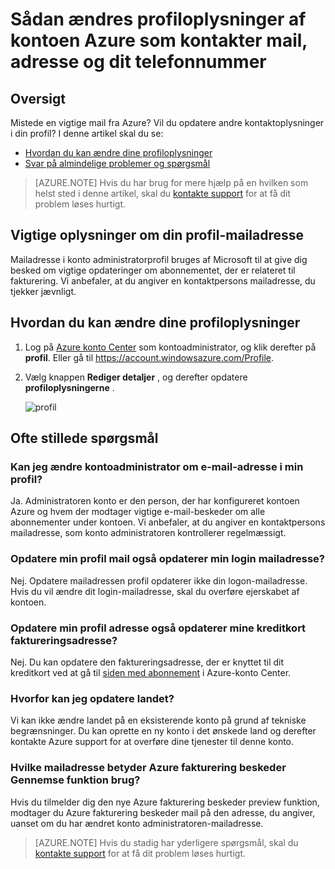 <properties
    pageTitle="Sådan ændres profiloplysninger af kontoen Azure | Microsoft Azure"
    description="Beskriver, hvordan du ændrer profilen for kontoen Azure og svar på almindelige spørgsmål som derfor kan ikke ændre land i Azure-konto Center"
    services=""
    documentationCenter=""
    authors="genlin"
    manager="mbaldwin"
    editor=""
    tags="billing"
    />

<tags
    ms.service="billing"
    ms.workload="na"
    ms.tgt_pltfrm="na"
    ms.devlang="na"
    ms.topic="article"
    ms.date="08/17/2016"
    ms.author="genli"/>

# <a name="how-to-change-profile-information-of-your-azure-account-such-as-contact-email-address-and-phone-number"></a>Sådan ændres profiloplysninger af kontoen Azure som kontakter mail, adresse og dit telefonnummer

## <a name="summary"></a>Oversigt

Mistede en vigtige mail fra Azure? Vil du opdatere andre kontaktoplysninger i din profil? I denne artikel skal du se:

-   [Hvordan du kan ændre dine profiloplysninger](#how-to-change-your-profile-information)
-   [Svar på almindelige problemer og spørgsmål](#frequently-asked-questions)

> [AZURE.NOTE] Hvis du har brug for mere hjælp på en hvilken som helst sted i denne artikel, skal du [kontakte support](https://portal.azure.com/?#blade/Microsoft_Azure_Support/HelpAndSupportBlade) for at få dit problem løses hurtigt.

## <a name="important-information-about-your-profile-email-address"></a>Vigtige oplysninger om din profil-mailadresse

Mailadresse i konto administratorprofil bruges af Microsoft til at give dig besked om vigtige opdateringer om abonnementet, der er relateret til fakturering. Vi anbefaler, at du angiver en kontaktpersons mailadresse, du tjekker jævnligt.

## <a name="how-to-change-your-profile-information"></a>Hvordan du kan ændre dine profiloplysninger

1.  Log på [Azure konto Center](https://account.windowsazure.com/) som kontoadministrator, og klik derefter på **profil**. Eller gå til https://account.windowsazure.com/Profile.

2.  Vælg knappen **Rediger detaljer** , og derefter opdatere **profiloplysningerne** .

    ![profil](./media/billing-how-to-change-azure-account-profile/profile.png)

## <a name="frequently-asked-questions"></a>Ofte stillede spørgsmål

### <a name="can-i-change-the-account-administrator-email-address-in-my-profile"></a>Kan jeg ændre kontoadministrator om e-mail-adresse i min profil?

Ja. Administratoren konto er den person, der har konfigureret kontoen Azure og hvem der modtager vigtige e-mail-beskeder om alle abonnementer under kontoen. Vi anbefaler, at du angiver en kontaktpersons mailadresse, som konto administratoren kontrollerer regelmæssigt.

### <a name="does-updating-my-profile-email-also-update-my-login-email-address"></a>Opdatere min profil mail også opdaterer min login mailadresse?

Nej. Opdatere mailadressen profil opdaterer ikke din logon-mailadresse. Hvis du vil ændre dit login-mailadresse, skal du overføre ejerskabet af kontoen.

### <a name="does-updating-my-profile-address-also-update-my-credit-card-billing-address"></a>Opdatere min profil adresse også opdaterer mine kreditkort faktureringsadresse?

Nej. Du kan opdatere den faktureringsadresse, der er knyttet til dit kreditkort ved at gå til [siden med abonnement](https://account.windowsazure.com/subscriptions) i Azure-konto Center.

### <a name="why-cant-i-update-the-country"></a>Hvorfor kan jeg opdatere landet?

Vi kan ikke ændre landet på en eksisterende konto på grund af tekniske begrænsninger. Du kan oprette en ny konto i det ønskede land og derefter kontakte Azure support for at overføre dine tjenester til denne konto.

### <a name="what-email-address-does-the-azure-billing-alerts-preview-feature-use"></a>Hvilke mailadresse betyder Azure fakturering beskeder Gennemse funktion brug?

Hvis du tilmelder dig den nye Azure fakturering beskeder preview funktion, modtager du Azure fakturering beskeder mail på den adresse, du angiver, uanset om du har ændret konto administratoren-mailadresse.

> [AZURE.NOTE] Hvis du stadig har yderligere spørgsmål, skal du [kontakte support](https://portal.azure.com/?#blade/Microsoft_Azure_Support/HelpAndSupportBlade) for at få dit problem løses hurtigt.
